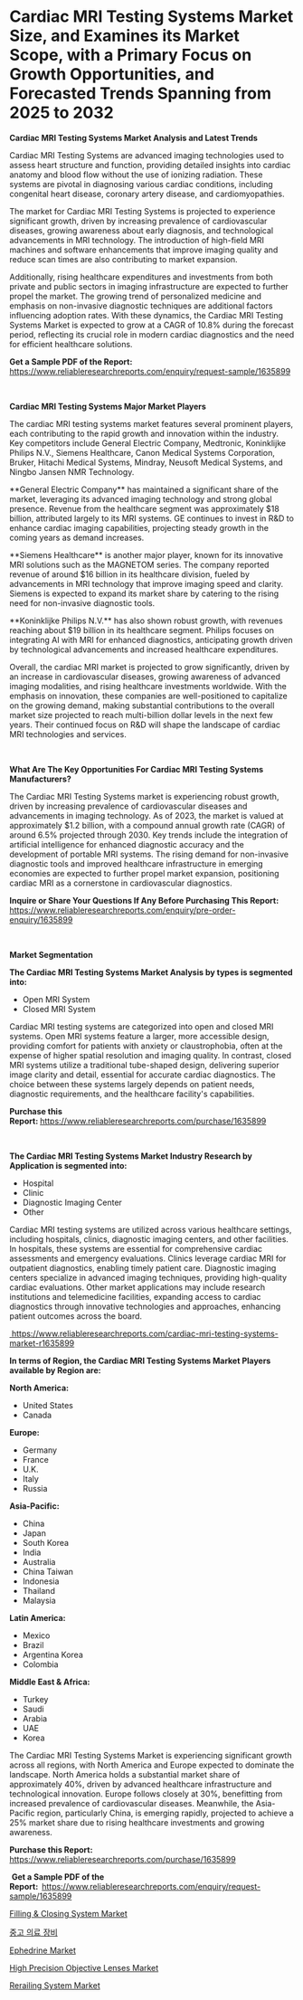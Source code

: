 <p><h1>Cardiac MRI Testing Systems Market Size, and Examines its Market Scope, with a Primary Focus on Growth Opportunities, and Forecasted Trends Spanning from 2025 to 2032</h1></p><p><strong>Cardiac MRI Testing Systems Market Analysis and Latest Trends</strong></p>
<p><p>Cardiac MRI Testing Systems are advanced imaging technologies used to assess heart structure and function, providing detailed insights into cardiac anatomy and blood flow without the use of ionizing radiation. These systems are pivotal in diagnosing various cardiac conditions, including congenital heart disease, coronary artery disease, and cardiomyopathies. </p><p>The market for Cardiac MRI Testing Systems is projected to experience significant growth, driven by increasing prevalence of cardiovascular diseases, growing awareness about early diagnosis, and technological advancements in MRI technology. The introduction of high-field MRI machines and software enhancements that improve imaging quality and reduce scan times are also contributing to market expansion. </p><p>Additionally, rising healthcare expenditures and investments from both private and public sectors in imaging infrastructure are expected to further propel the market. The growing trend of personalized medicine and emphasis on non-invasive diagnostic techniques are additional factors influencing adoption rates. With these dynamics, the Cardiac MRI Testing Systems Market is expected to grow at a CAGR of 10.8% during the forecast period, reflecting its crucial role in modern cardiac diagnostics and the need for efficient healthcare solutions.</p></p>
<p><strong>Get a Sample PDF of the Report:&nbsp;</strong> <a href="https://www.reliableresearchreports.com/enquiry/request-sample/1635899?utm_campaign=40&utm_medium=2&utm_source=Github&utm_content=ia&utm_term=23032025&utm_id=cardiac-mri-testing-systems">https://www.reliableresearchreports.com/enquiry/request-sample/1635899</a></p>
<p>&nbsp;</p>
<p><strong>Cardiac MRI Testing Systems Major Market Players</strong></p>
<p><p>The cardiac MRI testing systems market features several prominent players, each contributing to the rapid growth and innovation within the industry. Key competitors include General Electric Company, Medtronic, Koninklijke Philips N.V., Siemens Healthcare, Canon Medical Systems Corporation, Bruker, Hitachi Medical Systems, Mindray, Neusoft Medical Systems, and Ningbo Jansen NMR Technology.</p><p>**General Electric Company** has maintained a significant share of the market, leveraging its advanced imaging technology and strong global presence. Revenue from the healthcare segment was approximately $18 billion, attributed largely to its MRI systems. GE continues to invest in R&D to enhance cardiac imaging capabilities, projecting steady growth in the coming years as demand increases.</p><p>**Siemens Healthcare** is another major player, known for its innovative MRI solutions such as the MAGNETOM series. The company reported revenue of around $16 billion in its healthcare division, fueled by advancements in MRI technology that improve imaging speed and clarity. Siemens is expected to expand its market share by catering to the rising need for non-invasive diagnostic tools.</p><p>**Koninklijke Philips N.V.** has also shown robust growth, with revenues reaching about $19 billion in its healthcare segment. Philips focuses on integrating AI with MRI for enhanced diagnostics, anticipating growth driven by technological advancements and increased healthcare expenditures.</p><p>Overall, the cardiac MRI market is projected to grow significantly, driven by an increase in cardiovascular diseases, growing awareness of advanced imaging modalities, and rising healthcare investments worldwide. With the emphasis on innovation, these companies are well-positioned to capitalize on the growing demand, making substantial contributions to the overall market size projected to reach multi-billion dollar levels in the next few years. Their continued focus on R&D will shape the landscape of cardiac MRI technologies and services.</p></p>
<p>&nbsp;</p>
<p><strong>What Are The Key Opportunities For Cardiac MRI Testing Systems Manufacturers?</strong></p>
<p><p>The Cardiac MRI Testing Systems market is experiencing robust growth, driven by increasing prevalence of cardiovascular diseases and advancements in imaging technology. As of 2023, the market is valued at approximately $1.2 billion, with a compound annual growth rate (CAGR) of around 6.5% projected through 2030. Key trends include the integration of artificial intelligence for enhanced diagnostic accuracy and the development of portable MRI systems. The rising demand for non-invasive diagnostic tools and improved healthcare infrastructure in emerging economies are expected to further propel market expansion, positioning cardiac MRI as a cornerstone in cardiovascular diagnostics.</p></p>
<p><strong>Inquire or Share Your Questions If Any Before Purchasing This Report:</strong> <a href="https://www.reliableresearchreports.com/enquiry/pre-order-enquiry/1635899?utm_campaign=40&utm_medium=2&utm_source=Github&utm_content=ia&utm_term=23032025&utm_id=cardiac-mri-testing-systems">https://www.reliableresearchreports.com/enquiry/pre-order-enquiry/1635899</a></p>
<p>&nbsp;</p>
<p><strong>Market Segmentation</strong></p>
<p><strong>The Cardiac MRI Testing Systems Market Analysis by types is segmented into:</strong></p>
<p><ul><li>Open MRI System</li><li>Closed MRI System</li></ul></p>
<p><p>Cardiac MRI testing systems are categorized into open and closed MRI systems. Open MRI systems feature a larger, more accessible design, providing comfort for patients with anxiety or claustrophobia, often at the expense of higher spatial resolution and imaging quality. In contrast, closed MRI systems utilize a traditional tube-shaped design, delivering superior image clarity and detail, essential for accurate cardiac diagnostics. The choice between these systems largely depends on patient needs, diagnostic requirements, and the healthcare facility's capabilities.</p></p>
<p><strong>Purchase this Report:&nbsp;</strong><a href="https://www.reliableresearchreports.com/purchase/1635899?utm_campaign=40&utm_medium=2&utm_source=Github&utm_content=ia&utm_term=23032025&utm_id=cardiac-mri-testing-systems">https://www.reliableresearchreports.com/purchase/1635899</a></p>
<p>&nbsp;</p>
<p><strong>The Cardiac MRI Testing Systems Market Industry Research by Application is segmented into:</strong></p>
<p><ul><li>Hospital</li><li>Clinic</li><li>Diagnostic Imaging Center</li><li>Other</li></ul></p>
<p><p>Cardiac MRI testing systems are utilized across various healthcare settings, including hospitals, clinics, diagnostic imaging centers, and other facilities. In hospitals, these systems are essential for comprehensive cardiac assessments and emergency evaluations. Clinics leverage cardiac MRI for outpatient diagnostics, enabling timely patient care. Diagnostic imaging centers specialize in advanced imaging techniques, providing high-quality cardiac evaluations. Other market applications may include research institutions and telemedicine facilities, expanding access to cardiac diagnostics through innovative technologies and approaches, enhancing patient outcomes across the board.</p></p>
<p><a href="https://www.reliableresearchreports.com/cardiac-mri-testing-systems-market-r1635899?utm_campaign=40&utm_medium=2&utm_source=Github&utm_content=ia&utm_term=23032025&utm_id=cardiac-mri-testing-systems">&nbsp;https://www.reliableresearchreports.com/cardiac-mri-testing-systems-market-r1635899</a></p>
<p><strong>In terms of Region, the Cardiac MRI Testing Systems Market Players available by Region are:</strong></p>
<p>
    <p> <strong> North America: </strong>
        <ul>
            <li>United States</li>
            <li>Canada</li>
        </ul>
        </p> 
    <p> <strong> Europe: </strong>
        <ul>
            <li>Germany</li>
            <li>France</li>
            <li>U.K.</li>
            <li>Italy</li>
            <li>Russia</li>
        </ul>
        </p> 
    <p> <strong> Asia-Pacific: </strong>
        <ul>
            <li>China</li>
            <li>Japan</li>
            <li>South Korea</li>
            <li>India</li>
            <li>Australia</li>
            <li>China Taiwan</li>
            <li>Indonesia</li>
            <li>Thailand</li>
            <li>Malaysia</li>
        </ul>
        </p> 
    <p> <strong> Latin America: </strong>
        <ul>
            <li>Mexico</li>
            <li>Brazil</li>
            <li>Argentina Korea</li>
            <li>Colombia</li>
        </ul>
        </p> 
    <p> <strong> Middle East & Africa: </strong>
        <ul>
            <li>Turkey</li>
            <li>Saudi</li>
            <li>Arabia</li>
            <li>UAE</li>
            <li>Korea</li>
        </ul>
    </p>
    </p>
<p><p>The Cardiac MRI Testing Systems Market is experiencing significant growth across all regions, with North America and Europe expected to dominate the landscape. North America holds a substantial market share of approximately 40%, driven by advanced healthcare infrastructure and technological innovation. Europe follows closely at 30%, benefitting from increased prevalence of cardiovascular diseases. Meanwhile, the Asia-Pacific region, particularly China, is emerging rapidly, projected to achieve a 25% market share due to rising healthcare investments and growing awareness.</p></p>
<p><strong>Purchase this Report: </strong><a href="https://www.reliableresearchreports.com/purchase/1635899?utm_campaign=40&utm_medium=2&utm_source=Github&utm_content=ia&utm_term=23032025&utm_id=cardiac-mri-testing-systems">https://www.reliableresearchreports.com/purchase/1635899</a></p>
<p>&nbsp;<strong>Get a Sample PDF of the Report:&nbsp;&nbsp;</strong><a href="https://www.reliableresearchreports.com/enquiry/request-sample/1635899?utm_campaign=40&utm_medium=2&utm_source=Github&utm_content=ia&utm_term=23032025&utm_id=cardiac-mri-testing-systems">https://www.reliableresearchreports.com/enquiry/request-sample/1635899</a></p>
<p><strong></strong></p>
<p><p><a href="https://github.com/cordaysamaya/Market-Research-Report-List-1/blob/main/filling-closing-system-market.md?utm_campaign=40&utm_medium=2&utm_source=Github&utm_content=ia&utm_term=23032025&utm_id=cardiac-mri-testing-systems">Filling & Closing System Market</a></p><p><a href="https://github.com/sougarounis/Market-Research-Report-List-7/blob/main/802690548886.md?utm_campaign=40&utm_medium=2&utm_source=Github&utm_content=ia&utm_term=23032025&utm_id=cardiac-mri-testing-systems">중고 의료 장비</a></p><p><a href="https://github.com/obajimlaweh59/Market-Research-Report-List-1/blob/main/ephedrine-market.md?utm_campaign=40&utm_medium=2&utm_source=Github&utm_content=ia&utm_term=23032025&utm_id=cardiac-mri-testing-systems">Ephedrine Market</a></p><p><a href="https://github.com/botocniveda/Market-Research-Report-List-1/blob/main/high-precision-objective-lenses-market.md?utm_campaign=40&utm_medium=2&utm_source=Github&utm_content=ia&utm_term=23032025&utm_id=cardiac-mri-testing-systems">High Precision Objective Lenses Market</a></p><p><a href="https://github.com/muoioconzej8/Market-Research-Report-List-1/blob/main/rerailing-system-market.md?utm_campaign=40&utm_medium=2&utm_source=Github&utm_content=ia&utm_term=23032025&utm_id=cardiac-mri-testing-systems">Rerailing System Market</a></p></p>